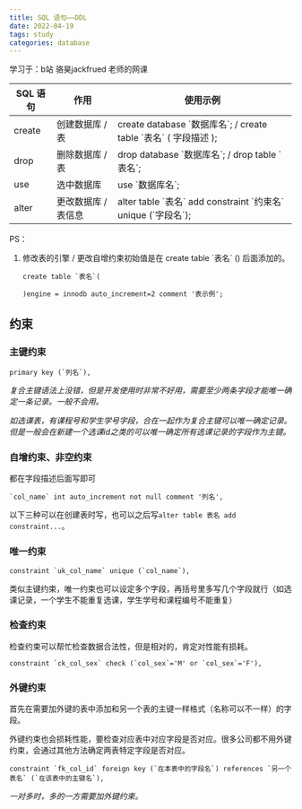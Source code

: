```yaml
---
title: SQL 语句——DDL
date: 2022-04-19
tags: study
categories: database
---
```


学习于：b站 骆昊jackfrued 老师的网课

| SQL 语句 | 作用                | 使用示例                                                     |
| -------- | ------------------- | ------------------------------------------------------------ |
| create   | 创建数据库 / 表     | create database \`数据库名\`; / create table \`表名\` ( 字段描述 ); |
| drop     | 删除数据库 / 表     | drop database \`数据库名\`; / drop table \`表名\`;           |
| use      | 选中数据库          | use \`数据库名\`;                                            |
| alter    | 更改数据库 / 表信息 | alter table \`表名\` add constraint \`约束名\` unique (\`字段名\`); |

PS： 

1. 修改表的引擎 / 更改自增约束初始值是在 create table \`表名\` () 后面添加的。

   ```mysql
   create table `表名`(
   
   )engine = innodb auto_increment=2 comment '表示例';
   ```

   

## 约束

### 主键约束

```mysql
primary key (`列名`),
```

*复合主键语法上没错，但是开发使用时非常不好用，需要至少两条字段才能唯一确定一条记录。一般不会用。*

*如选课表，有课程号和学生学号字段，合在一起作为复合主键可以唯一确定记录。但是一般会在新建一个选课id之类的可以唯一确定所有选课记录的字段作为主键。*

### 自增约束、非空约束

都在字段描述后面写即可

```mysql
`col_name` int auto_increment not null comment '列名',
```

以下三种可以在创建表时写，也可以之后写`alter table 表名 add constraint...`。

### 唯一约束

```mysql
constraint `uk_col_name` unique (`col_name`),
```

类似主键约束，唯一约束也可以设定多个字段，再括号里多写几个字段就行（如选课记录，一个学生不能重复选课，学生学号和课程编号不能重复）

### 检查约束

检查约束可以帮忙检查数据合法性，但是相对的，肯定对性能有损耗。

```mysql
constraint `ck_col_sex` check (`col_sex`='M' or `col_sex`='F'),
```

### 外键约束

首先在需要加外键的表中添加和另一个表的主键一样格式（名称可以不一样）的字段。

外键约束也会损耗性能，要检查对应表中对应字段是否对应。很多公司都不用外键约束，会通过其他方法确定两表特定字段是否对应。

```mysql
constraint `fk_col_id` foreign key (`在本表中的字段名`) references `另一个表名` (`在该表中的主键名`),
```

*一对多时，多的一方需要加外键约束。*
